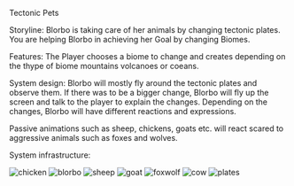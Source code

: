Tectonic Pets

Storyline: Blorbo is taking care of her animals by changing tectonic plates. You are helping Blorbo in achieving her Goal by changing Biomes.   

Features: The Player chooses a biome to change and creates depending on the thype of biome mountains volcanoes or coeans.

System design: Blorbo will mostly fly around the tectonic plates and observe them. If there was to be a bigger change, Blorbo will fly up the screen and talk to the player to explain the changes. Depending on the changes, Blorbo will have different reactions and expressions.  

Passive animations such as sheep, chickens, goats etc. will react scared to aggressive animals such as foxes and wolves.  

System infrastructure:  


![chicken](https://github.com/user-attachments/assets/3c4384c2-05a3-4efb-82d8-417109fafd26)
![blorbo](https://github.com/user-attachments/assets/b9b26d6b-fb17-4af9-9c73-1034d8887685)
![sheep](https://github.com/user-attachments/assets/3bc41344-9bc2-4492-ac74-8cd1e3b1b514)
![goat](https://github.com/user-attachments/assets/26a4c85e-058a-4992-8866-de901dc9b9cf)
![foxwolf](https://github.com/user-attachments/assets/61e29154-c920-4cc5-b95e-ad02d07e9302)
![cow](https://github.com/user-attachments/assets/9a1e7cd9-e0ba-47a9-b3be-2e0682e9b706)
![plates](https://github.com/user-attachments/assets/cc8c0335-fbae-4df5-b3ba-45f8d3c0f1d1)
